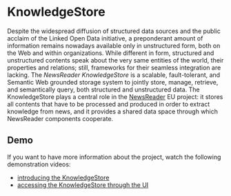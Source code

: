 # KnowledgeStore

Despite the widespread diffusion of structured data sources and the public acclaim of the Linked Open Data initiative,
a preponderant amount of information remains nowadays available only in unstructured form, both on the Web and within
organizations. While different in form, structured and unstructured contents speak about the very same entities of the
world, their properties and relations; still, frameworks for their seamless integration are lacking. The *NewsReader
KnowledgeStore* is a scalable, fault-tolerant, and Semantic Web grounded storage system to jointly store, manage,
retrieve, and semantically query, both structured and unstructured data. The KnowledgeStore plays a central role in the
[NewsReader](http://www.newsreader-project.eu/) EU project: it stores all contents that have to be processed and produced in order to extract knowledge from
news, and it provides a shared data space through which NewsReader components cooperate.

## Demo

If you want to have more information about the project, watch the following demonstration videos:
 * [introducing the KnowledgeStore](https://youtu.be/NAbD_7uwVhA)
 * [accessing the KnowledgeStore through the UI](http://youtu.be/YVOQaljLta4)
